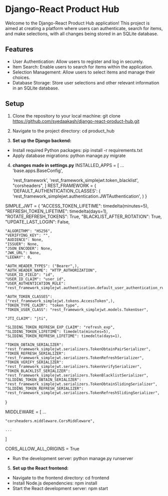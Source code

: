 # Django-React Product Hub

Welcome to the Django-React Product Hub application! This project is aimed at creating a platform where users can authenticate,
search for items, and make selections, with all changes being stored in an SQLite database.

## Features

- User Authentication: Allow users to register and log in securely.
- Item Search: Enable users to search for items within the application.
- Selection Management: Allow users to select items and manage their choices.
- Database Storage: Store user selections and other relevant information in an SQLite database.

## Setup

1. Clone the repository to your local machine:
    git clone https://github.com/syedaakash/django-react-product-hub.git
   
3. Navigate to the project directory:
    cd product_hub
   
4. **Set up the Django backend:**
  - Install required Python packages:
     pip install -r requirements.txt
  - Apply database migrations:
    python manage.py migrate
    
4. **changes made in settings.py**
    INSTALLED_APPS = [
    ...
    'base.apps.BaseConfig',

    'rest_framework',
    'rest_framework_simplejwt.token_blacklist',
    "corsheaders",
]
REST_FRAMEWORK = {
    'DEFAULT_AUTHENTICATION_CLASSES': (
        'rest_framework_simplejwt.authentication.JWTAuthentication',
    )
}

SIMPLE_JWT = {
    "ACCESS_TOKEN_LIFETIME": timedelta(minutes=5),
    "REFRESH_TOKEN_LIFETIME": timedelta(days=1),
    "ROTATE_REFRESH_TOKENS": True,
    "BLACKLIST_AFTER_ROTATION": True,
    "UPDATE_LAST_LOGIN": False,

    "ALGORITHM": "HS256",
    "VERIFYING_KEY": "",
    "AUDIENCE": None,
    "ISSUER": None,
    "JSON_ENCODER": None,
    "JWK_URL": None,
    "LEEWAY": 0,

    "AUTH_HEADER_TYPES": ("Bearer",),
    "AUTH_HEADER_NAME": "HTTP_AUTHORIZATION",
    "USER_ID_FIELD": "id",
    "USER_ID_CLAIM": "user_id",
    "USER_AUTHENTICATION_RULE": "rest_framework_simplejwt.authentication.default_user_authentication_rule",

    "AUTH_TOKEN_CLASSES": ("rest_framework_simplejwt.tokens.AccessToken",),
    "TOKEN_TYPE_CLAIM": "token_type",
    "TOKEN_USER_CLASS": "rest_framework_simplejwt.models.TokenUser",

    "JTI_CLAIM": "jti",

    "SLIDING_TOKEN_REFRESH_EXP_CLAIM": "refresh_exp",
    "SLIDING_TOKEN_LIFETIME": timedelta(minutes=5),
    "SLIDING_TOKEN_REFRESH_LIFETIME": timedelta(days=1),

    "TOKEN_OBTAIN_SERIALIZER": "rest_framework_simplejwt.serializers.TokenObtainPairSerializer",
    "TOKEN_REFRESH_SERIALIZER": "rest_framework_simplejwt.serializers.TokenRefreshSerializer",
    "TOKEN_VERIFY_SERIALIZER": "rest_framework_simplejwt.serializers.TokenVerifySerializer",
    "TOKEN_BLACKLIST_SERIALIZER": "rest_framework_simplejwt.serializers.TokenBlacklistSerializer",
    "SLIDING_TOKEN_OBTAIN_SERIALIZER": "rest_framework_simplejwt.serializers.TokenObtainSlidingSerializer",
    "SLIDING_TOKEN_REFRESH_SERIALIZER": "rest_framework_simplejwt.serializers.TokenRefreshSlidingSerializer",
}

MIDDLEWARE = [
    ...

    "corsheaders.middleware.CorsMiddleware",

    ...
]

CORS_ALLOW_ALL_ORIGINS = True

- Run the development server:
    python manage.py runserver


5. **Set up the React frontend:**
  - Navigate to the frontend directory:
    cd frontend
  - Install Node.js dependencies:
    npm install
  - Start the React development server:
    npm start
    
